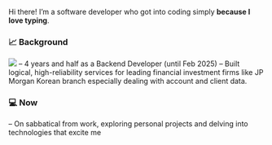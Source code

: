 Hi there! I’m a software developer who got into coding simply **because I love typing**.  

### 📈 Background
<img src="https://img.shields.io/badge/C-#A8B9CC?style=flat-square&logo=C&logoColor=white"/>
  – 4 years and half as a Backend Developer (until Feb 2025)  
  – Built logical, high-reliability services for leading financial investment firms like JP Morgan Korean branch especially dealing with account and client data.
  
  

### 💻 Now
  – On sabbatical from work, exploring personal projects and delving into technologies that excite me  


